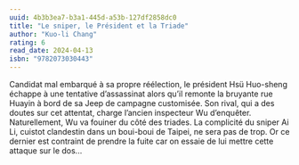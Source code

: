 ```yaml
---
uuid: 4b3b3ea7-b3a1-445d-a53b-127df2858dc0
title: "Le sniper, le Président et la Triade"
author: "Kuo-li Chang"
rating: 6
read_date: 2024-04-13
isbn: "9782073030443"
---
```


Candidat mal embarqué à sa propre réélection, le président Hsü Huo-sheng échappe à une tentative d’assassinat alors qu’il remonte la bruyante rue Huayin à bord de sa Jeep de campagne customisée. Son rival, qui a des doutes sur cet attentat, charge l’ancien inspecteur Wu d’enquêter. Naturellement, Wu va fouiner du côté des triades. La complicité du sniper Ai Li, cuistot clandestin dans un boui-boui de Taipei, ne sera pas de trop. Or ce dernier est contraint de prendre la fuite car on essaie de lui mettre cette attaque sur le dos...